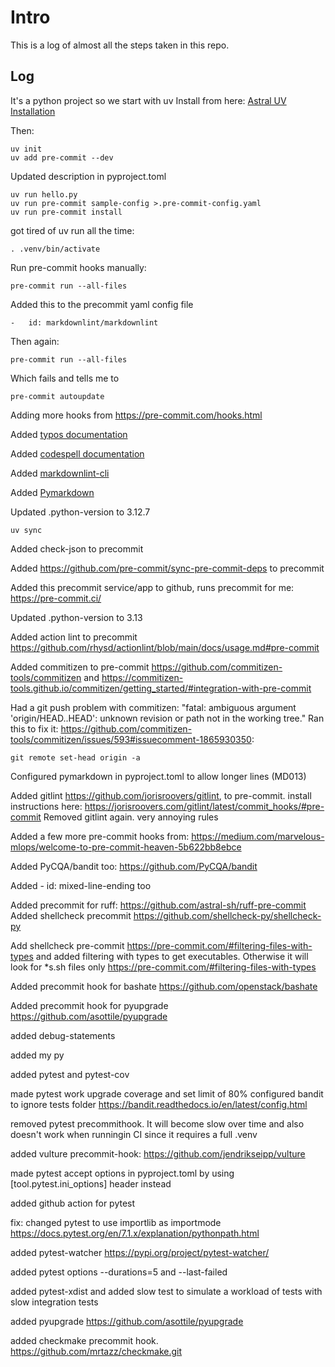 # Intro

This is a log of almost all the steps taken in this repo.

## Log

It's a python project so we start with uv
Install from here: [Astral UV Installation](https://docs.astral.sh/uv/getting-started/installation/)

Then:

    uv init
    uv add pre-commit --dev

Updated description in pyproject.toml

    uv run hello.py
    uv run pre-commit sample-config >.pre-commit-config.yaml
    uv run pre-commit install

got tired of uv run all the time:

    . .venv/bin/activate

Run pre-commit hooks manually:

    pre-commit run --all-files

Added this to the precommit yaml config file

    -   id: markdownlint/markdownlint

Then again:

    pre-commit run --all-files

Which fails and tells me to

    pre-commit autoupdate

Adding more hooks from <https://pre-commit.com/hooks.html>

Added [typos documentation](https://github.com/crate-ci/typos/blob/master/docs/pre-commit.md)

Added [codespell documentation](https://github.com/codespell-project/codespell?tab=readme-ov-file#pre-commit-hook)

Added [markdownlint-cli](https://github.com/igorshubovych/markdownlint-cli)

Added [Pymarkdown](https://github.com/jackdewinter/pymarkdown)

Updated .python-version to 3.12.7

    uv sync

Added check-json to precommit

Added <https://github.com/pre-commit/sync-pre-commit-deps> to precommit

Added this precommit service/app to github, runs precommit for me: <https://pre-commit.ci/>

Updated .python-version to 3.13

Added action lint to precommit <https://github.com/rhysd/actionlint/blob/main/docs/usage.md#pre-commit>

Added commitizen to pre-commit <https://github.com/commitizen-tools/commitizen>
and <https://commitizen-tools.github.io/commitizen/getting_started/#integration-with-pre-commit>

Had a git push problem with commitizen:
"fatal: ambiguous argument 'origin/HEAD..HEAD': unknown revision or path not in the working tree."
Ran this to fix it:
<https://github.com/commitizen-tools/commitizen/issues/593#issuecomment-1865930350>:

    git remote set-head origin -a

Configured pymarkdown in pyproject.toml to allow longer lines (MD013)

Added gitlint <https://github.com/jorisroovers/gitlint>, to pre-commit. install instructions here: <https://jorisroovers.com/gitlint/latest/commit_hooks/#pre-commit>
Removed gitlint again. very annoying rules

Added a few more pre-commit hooks from: <https://medium.com/marvelous-mlops/welcome-to-pre-commit-heaven-5b622bb8ebce>

Added PyCQA/bandit too: <https://github.com/PyCQA/bandit>

Added     -   id: mixed-line-ending too

Added precommit for ruff: <https://github.com/astral-sh/ruff-pre-commit>
Added shellcheck precommit <https://github.com/shellcheck-py/shellcheck-py>

Add shellcheck pre-commit <https://pre-commit.com/#filtering-files-with-types> and added filtering with types to get executables. Otherwise it will look for  *s.sh files only <https://pre-commit.com/#filtering-files-with-types>

Added precommit hook for bashate <https://github.com/openstack/bashate>

Added precommit hook for pyupgrade <https://github.com/asottile/pyupgrade>

added debug-statements

added my py

added pytest and pytest-cov

made pytest work
upgrade coverage and set limit of 80%
configured bandit to ignore tests folder <https://bandit.readthedocs.io/en/latest/config.html>

removed pytest precommithook. It will become slow over time and also doesn't work when runningin CI since it requires a full .venv

added vulture precommit-hook: <https://github.com/jendrikseipp/vulture>

made pytest accept options in pyproject.toml by using [tool.pytest.ini_options] header instead

added github action for pytest

fix: changed pytest to use importlib as importmode <https://docs.pytest.org/en/7.1.x/explanation/pythonpath.html>

added pytest-watcher <https://pypi.org/project/pytest-watcher/>

added pytest options --durations=5 and --last-failed

added pytest-xdist and added slow test to simulate a workload of tests with slow integration tests

added pyupgrade <https://github.com/asottile/pyupgrade>

added checkmake precommit hook. <https://github.com/mrtazz/checkmake.git>